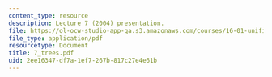 ```yaml
---
content_type: resource
description: Lecture 7 (2004) presentation.
file: https://ol-ocw-studio-app-qa.s3.amazonaws.com/courses/16-01-unified-engineering-i-ii-iii-iv-fall-2005-spring-2006/2ee16347df7a1ef7267b817c27e4e61b_7_trees.pdf
file_type: application/pdf
resourcetype: Document
title: 7_trees.pdf
uid: 2ee16347-df7a-1ef7-267b-817c27e4e61b
---
```

